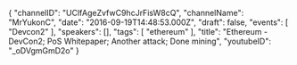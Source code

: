 {
    "channelID": "UClfAgeZvfwC9hcJrFisW8cQ",
    "channelName": "MrYukonC",
    "date": "2016-09-19T14:48:53.000Z",
    "draft": false,
    "events": [
        "Devcon2"
    ],
    "speakers": [],
    "tags": [
        "ethereum"
    ],
    "title": "Ethereum - DevCon2; PoS Whitepaper; Another attack; Done mining",
    "youtubeID": "_oDVgmGmD2o"
}
